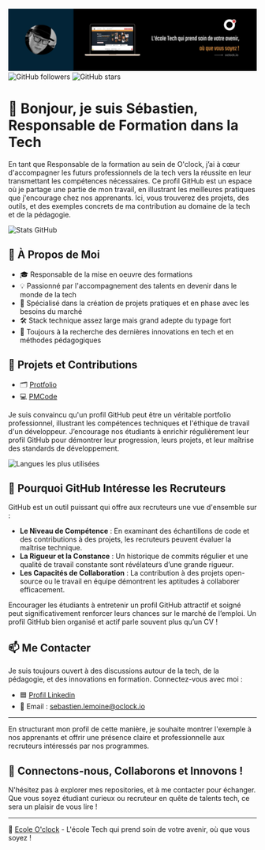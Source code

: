 ![banner](./banner.png)
![GitHub followers](https://img.shields.io/github/followers/SebLOclock?style=social)
![GitHub stars](https://img.shields.io/github/stars/SebLOclock?style=social)

# 👋 Bonjour, je suis Sébastien, Responsable de Formation dans la Tech

En tant que Responsable de la formation au sein de O'clock, j’ai à cœur d'accompagner les futurs professionnels de la tech vers la réussite en leur transmettant les compétences nécessaires. Ce profil GitHub est un espace où je partage une partie de mon travail, en illustrant les meilleures pratiques que j'encourage chez nos apprenants. Ici, vous trouverez des projets, des outils, et des exemples concrets de ma contribution au domaine de la tech et de la pédagogie.

![Stats GitHub](https://github-readme-stats.vercel.app/api?username=SebLOclock&show_icons=true&theme=radical)

## 🚀 À Propos de Moi

- 🎓 Responsable de la mise en oeuvre des formations
- 💡 Passionné par l'accompagnement des talents en devenir dans le monde de la tech
- 👥 Spécialisé dans la création de projets pratiques et en phase avec les besoins du marché
- 🛠️ Stack technique assez large mais grand adepte du typage fort
- 🌱 Toujours à la recherche des dernières innovations en tech et en méthodes pédagogiques

## 💼 Projets et Contributions

- 🗂️ [Protfolio](https://sebloclock.github.io)
- 💻 [PMCode](https://marketplace.visualstudio.com/items?itemName=SebLOclock.pmcode)

Je suis convaincu qu'un profil GitHub peut être un véritable portfolio professionnel, illustrant les compétences techniques et l'éthique de travail d'un développeur. J’encourage nos étudiants à enrichir régulièrement leur profil GitHub pour démontrer leur progression, leurs projets, et leur maîtrise des standards de développement.

![Langues les plus utilisées](https://github-readme-stats.vercel.app/api/top-langs/?username=SebLOclock&layout=compact&theme=radical)


## 🎯 Pourquoi GitHub Intéresse les Recruteurs

GitHub est un outil puissant qui offre aux recruteurs une vue d'ensemble sur :

- **Le Niveau de Compétence** : En examinant des échantillons de code et des contributions à des projets, les recruteurs peuvent évaluer la maîtrise technique.
- **La Rigueur et la Constance** : Un historique de commits régulier et une qualité de travail constante sont révélateurs d’une grande rigueur.
- **Les Capacités de Collaboration** : La contribution à des projets open-source ou le travail en équipe démontrent les aptitudes à collaborer efficacement.

Encourager les étudiants à entretenir un profil GitHub attractif et soigné peut significativement renforcer leurs chances sur le marché de l’emploi. Un profil GitHub bien organisé et actif parle souvent plus qu’un CV !

## 📫 Me Contacter

Je suis toujours ouvert à des discussions autour de la tech, de la pédagogie, et des innovations en formation. Connectez-vous avec moi :

- 🟦 [Profil Linkedin](https://www.linkedin.com/in/s%C3%A9bastien-lemoine-679b3b52/)
- 📧 Email : sebastien.lemoine@oclock.io
---

En structurant mon profil de cette manière, je souhaite montrer l'exemple à nos apprenants et offrir une présence claire et professionnelle aux recruteurs intéressés par nos programmes.

## 🌟 Connectons-nous, Collaborons et Innovons !

N'hésitez pas à explorer mes repositories, et à me contacter pour échanger. Que vous soyez étudiant curieux ou recruteur en quête de talents tech, ce sera un plaisir de vous lire !

---

🔗 [Ecole O'clock](https://oclock.io) - L'école Tech qui prend soin de votre avenir, où que vous soyez !








